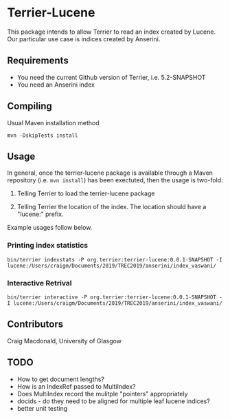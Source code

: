 
# Terrier-Lucene

This package intends to allow Terrier to read an index created by Lucene. Our particular use case is indices created by Anserini.

## Requirements

- You need the current Github version of Terrier, i.e. 5.2-SNAPSHOT
- You need an Anserini index

## Compiling

Usual Maven installation method
```
mvn -DskipTests install
```

## Usage

In general, once the terrier-lucene package is available through a Maven repository (i.e. `mvn install`) has been exectuted, then the usage is two-fold:
1. Telling Terrier to load the terrier-lucene package

2. Telling Terrier the location of the index. The location should have a "lucene:" prefix.

Example usages follow below.

### Printing index statistics
```
bin/terrier indexstats -P org.terrier:terrier-lucene:0.0.1-SNAPSHOT -I lucene:/Users/craigm/Documents/2019/TREC2019/anserini/index_vaswani/
```

### Interactive Retrival
```
bin/terrier interactive -P org.terrier:terrier-lucene:0.0.1-SNAPSHOT -I lucene:/Users/craigm/Documents/2019/TREC2019/anserini/index_vaswani/
```


## Contributors

Craig Macdonald, University of Glasgow

## TODO

- How to get document lengths?
- How is an IndexRef passed to MultiIndex?
- Does MultiIndex record the mulitple "pointers" appropriately
- docids - do they need to be aligned for multiple leaf lucene indices?
- better unit testing

